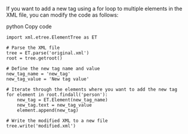  If you want to add a new tag using a for loop to multiple elements in the XML file, you can modify the code as follows:

python
Copy code
```
import xml.etree.ElementTree as ET

# Parse the XML file
tree = ET.parse('original.xml')
root = tree.getroot()

# Define the new tag name and value
new_tag_name = 'new_tag'
new_tag_value = 'New tag value'

# Iterate through the elements where you want to add the new tag
for element in root.findall('person'):
    new_tag = ET.Element(new_tag_name)
    new_tag.text = new_tag_value
    element.append(new_tag)

# Write the modified XML to a new file
tree.write('modified.xml')
```
